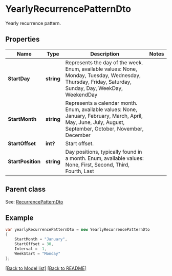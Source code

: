 # YearlyRecurrencePatternDto
Yearly recurrence pattern.             

## Properties
Name | Type | Description | Notes
------------ | ------------- | ------------- | -------------
**StartDay** | **string** | Represents the day of the week. Enum, available values: None, Monday, Tuesday, Wednesday, Thursday, Friday, Saturday, Sunday, Day, WeekDay, WeekendDay | 
**StartMonth** | **string** | Represents a calendar month. Enum, available values: None, January, February, March, April, May, June, July, August, September, October, November, December | 
**StartOffset** | **int?** | Start offset.              | 
**StartPosition** | **string** | Day positions, typically found in a month. Enum, available values: None, First, Second, Third, Fourth, Last | 

## Parent class

See: [RecurrencePatternDto](RecurrencePatternDto.md)

## Example
```csharp
var yearlyRecurrencePatternDto = new YearlyRecurrencePatternDto
{
    StartMonth = "January",
    StartOffset = 30,
    Interval = -1,
    WeekStart = "Monday"
};
```

[[Back to Model list]](Models.md) [[Back to README]](README.md)

